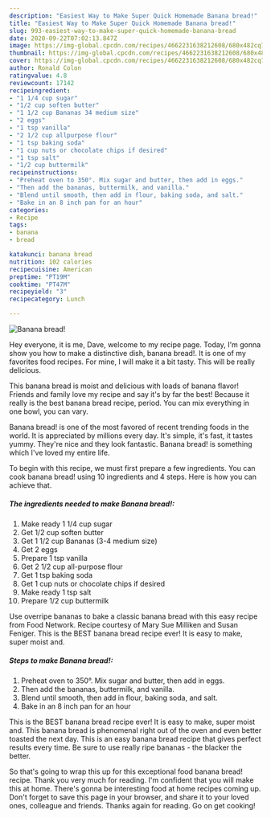```yaml
---
description: "Easiest Way to Make Super Quick Homemade Banana bread!"
title: "Easiest Way to Make Super Quick Homemade Banana bread!"
slug: 993-easiest-way-to-make-super-quick-homemade-banana-bread
date: 2020-09-22T07:02:13.847Z
image: https://img-global.cpcdn.com/recipes/4662231638212608/680x482cq70/banana-bread-recipe-main-photo.jpg
thumbnail: https://img-global.cpcdn.com/recipes/4662231638212608/680x482cq70/banana-bread-recipe-main-photo.jpg
cover: https://img-global.cpcdn.com/recipes/4662231638212608/680x482cq70/banana-bread-recipe-main-photo.jpg
author: Ronald Colon
ratingvalue: 4.8
reviewcount: 17142
recipeingredient:
- "1 1/4 cup sugar"
- "1/2 cup soften butter"
- "1 1/2 cup Bananas 34 medium size"
- "2 eggs"
- "1 tsp vanilla"
- "2 1/2 cup allpurpose flour"
- "1 tsp baking soda"
- "1 cup nuts or chocolate chips if desired"
- "1 tsp salt"
- "1/2 cup buttermilk"
recipeinstructions:
- "Preheat oven to 350°. Mix sugar and butter, then add in eggs."
- "Then add the bananas, buttermilk, and vanilla."
- "Blend until smooth, then add in flour, baking soda, and salt."
- "Bake in an 8 inch pan for an hour"
categories:
- Recipe
tags:
- banana
- bread

katakunci: banana bread 
nutrition: 102 calories
recipecuisine: American
preptime: "PT19M"
cooktime: "PT47M"
recipeyield: "3"
recipecategory: Lunch

---
```



![Banana bread!](https://img-global.cpcdn.com/recipes/4662231638212608/680x482cq70/banana-bread-recipe-main-photo.jpg)

Hey everyone, it is me, Dave, welcome to my recipe page. Today, I'm gonna show you how to make a distinctive dish, banana bread!. It is one of my favorites food recipes. For mine, I will make it a bit tasty. This will be really delicious.

This banana bread is moist and delicious with loads of banana flavor! Friends and family love my recipe and say it&#39;s by far the best! Because it really is the best banana bread recipe, period. You can mix everything in one bowl, you can vary.

Banana bread! is one of the most favored of recent trending foods in the world. It is appreciated by millions every day. It's simple, it's fast, it tastes yummy. They're nice and they look fantastic. Banana bread! is something which I've loved my entire life.


To begin with this recipe, we must first prepare a few ingredients. You can cook banana bread! using 10 ingredients and 4 steps. Here is how you can achieve that.

<!--inarticleads1-->

##### The ingredients needed to make Banana bread!:

1. Make ready 1 1/4 cup sugar
1. Get 1/2 cup soften butter
1. Get 1 1/2 cup Bananas (3-4 medium size)
1. Get 2 eggs
1. Prepare 1 tsp vanilla
1. Get 2 1/2 cup all-purpose flour
1. Get 1 tsp baking soda
1. Get 1 cup nuts or chocolate chips if desired
1. Make ready 1 tsp salt
1. Prepare 1/2 cup buttermilk


Use overripe bananas to bake a classic banana bread with this easy recipe from Food Network. Recipe courtesy of Mary Sue Milliken and Susan Feniger. This is the BEST banana bread recipe ever! It is easy to make, super moist and. 

<!--inarticleads2-->

##### Steps to make Banana bread!:

1. Preheat oven to 350°. Mix sugar and butter, then add in eggs.
1. Then add the bananas, buttermilk, and vanilla.
1. Blend until smooth, then add in flour, baking soda, and salt.
1. Bake in an 8 inch pan for an hour


This is the BEST banana bread recipe ever! It is easy to make, super moist and. This banana bread is phenomenal right out of the oven and even better toasted the next day. This is an easy banana bread recipe that gives perfect results every time. Be sure to use really ripe bananas - the blacker the better. 

So that's going to wrap this up for this exceptional food banana bread! recipe. Thank you very much for reading. I'm confident that you will make this at home. There's gonna be interesting food at home recipes coming up. Don't forget to save this page in your browser, and share it to your loved ones, colleague and friends. Thanks again for reading. Go on get cooking!
